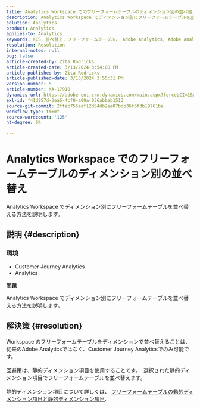 ```yaml
---
title: Analytics Workspace でのフリーフォームテーブルのディメンション別の並べ替え
description: Analytics Workspace でディメンション別にフリーフォームテーブルを並べ替える方法を説明します。
solution: Analytics
product: Analytics
applies-to: Analytics
keywords: KCS，並べ替え，フリーフォームテーブル， Adobe Analytics, Adobe Analytics Workspace，ディメンション，方法
resolution: Resolution
internal-notes: null
bug: false
article-created-by: Zita Rodricks
article-created-date: 3/13/2024 3:54:08 PM
article-published-by: Zita Rodricks
article-published-date: 3/13/2024 3:55:31 PM
version-number: 5
article-number: KA-17910
dynamics-url: https://adobe-ent.crm.dynamics.com/main.aspx?forceUCI=1&pagetype=entityrecord&etn=knowledgearticle&id=3bd143e9-51e1-ee11-904d-6045bd0065b6
exl-id: f41d957d-3ea5-4cf0-a00a-036abbeb1513
source-git-commit: 2ffab755aaf12d64db2ee07bcb36f6f3b19761be
workflow-type: tm+mt
source-wordcount: '125'
ht-degree: 6%

---
```


# Analytics Workspace でのフリーフォームテーブルのディメンション別の並べ替え


Analytics Workspace でディメンション別にフリーフォームテーブルを並べ替える方法を説明します。

## 説明 {#description}


### <b>環境</b>

- Customer Journey Analytics
- Analytics




<b>問題</b>

Analytics Workspace でディメンション別にフリーフォームテーブルを並べ替える方法を説明します。


## 解決策 {#resolution}

Workspace のフリーフォームテーブルをディメンションで並べ替えることは、従来のAdobe Analyticsではなく、Customer Journey Analyticsでのみ可能です。<br> <br>回避策は、静的ディメンション項目を使用することです。  選択された静的ディメンション項目でフリーフォームテーブルを並べ替えます。<br> <br>静的ディメンション項目について詳しくは、 [フリーフォームテーブルの動的ディメンション項目と静的ディメンション項目](https://experienceleague.adobe.com/docs/analytics/analyze/analysis-workspace/visualizations/freeform-table/column-row-settings/manual-vs-dynamic-rows.html?lang=en).
